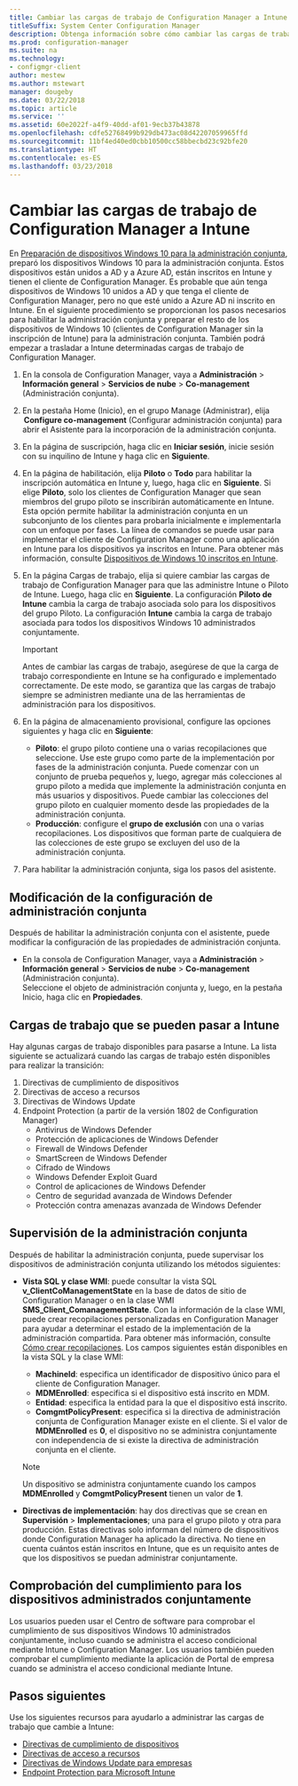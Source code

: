 ```yaml
---
title: Cambiar las cargas de trabajo de Configuration Manager a Intune
titleSuffix: System Center Configuration Manager
description: Obtenga información sobre cómo cambiar las cargas de trabajo que administra actualmente Configuration Manager a Microsoft Intune.
ms.prod: configuration-manager
ms.suite: na
ms.technology:
- configmgr-client
author: mestew
ms.author: mstewart
manager: dougeby
ms.date: 03/22/2018
ms.topic: article
ms.service: ''
ms.assetid: 60e2022f-a4f9-40dd-af01-9ecb37b43878
ms.openlocfilehash: cdfe52768499b929db473ac08d42207059965ffd
ms.sourcegitcommit: 11bf4ed40ed0cbb10500cc58bbecbd23c92bfe20
ms.translationtype: HT
ms.contentlocale: es-ES
ms.lasthandoff: 03/23/2018
---
```

# <a name="switch-configuration-manager-workloads-to-intune"></a>Cambiar las cargas de trabajo de Configuration Manager a Intune
En [Preparación de dispositivos Windows 10 para la administración conjunta](co-management-prepare.md), preparó los dispositivos Windows 10 para la administración conjunta. Estos dispositivos están unidos a AD y a Azure AD, están inscritos en Intune y tienen el cliente de Configuration Manager. Es probable que aún tenga dispositivos de Windows 10 unidos a AD y que tenga el cliente de Configuration Manager, pero no que esté unido a Azure AD ni inscrito en Intune. En el siguiente procedimiento se proporcionan los pasos necesarios para habilitar la administración conjunta y preparar el resto de los dispositivos de Windows 10 (clientes de Configuration Manager sin la inscripción de Intune) para la administración conjunta. También podrá empezar a trasladar a Intune determinadas cargas de trabajo de Configuration Manager.

1. En la consola de Configuration Manager, vaya a **Administración** > **Información general** > **Servicios de nube** > **Co-management** (Administración conjunta).    
2. En la pestaña Home (Inicio), en el grupo Manage (Administrar), elija  **Configure co-management** (Configurar administración conjunta) para abrir el Asistente para la incorporación de la administración conjunta.    
3. En la página de suscripción, haga clic en **Iniciar sesión**, inicie sesión con su inquilino de Intune y haga clic en **Siguiente**.   
4. En la página de habilitación, elija **Piloto** o **Todo** para habilitar la inscripción automática en Intune y, luego, haga clic en **Siguiente**. Si elige **Piloto**, solo los clientes de Configuration Manager que sean miembros del grupo piloto se inscribirán automáticamente en Intune. Esta opción permite habilitar la administración conjunta en un subconjunto de los clientes para probarla inicialmente e implementarla con un enfoque por fases. La línea de comandos se puede usar para implementar el cliente de Configuration Manager como una aplicación en Intune para los dispositivos ya inscritos en Intune. Para obtener más información, consulte [Dispositivos de Windows 10 inscritos en Intune](co-management-prepare.md#windows-10-devices-enrolled-in-intune).
5. En la página Cargas de trabajo, elija si quiere cambiar las cargas de trabajo de Configuration Manager para que las administre Intune o Piloto de Intune. Luego, haga clic en **Siguiente**. La configuración **Piloto de Intune** cambia la carga de trabajo asociada solo para los dispositivos del grupo Piloto. La configuración **Intune** cambia la carga de trabajo asociada para todos los dispositivos Windows 10 administrados conjuntamente. 
        
   > [!Important]    
   > Antes de cambiar las cargas de trabajo, asegúrese de que la carga de trabajo correspondiente en Intune se ha configurado e implementado correctamente. De este modo, se garantiza que las cargas de trabajo siempre se administren mediante una de las herramientas de administración para los dispositivos.   
1. En la página de almacenamiento provisional, configure las opciones siguientes y haga clic en **Siguiente**:
    - **Piloto**: el grupo piloto contiene una o varias recopilaciones que seleccione. Use este grupo como parte de la implementación por fases de la administración conjunta. Puede comenzar con un conjunto de prueba pequeños y, luego, agregar más colecciones al grupo piloto a medida que implemente la administración conjunta en más usuarios y dispositivos. Puede cambiar las colecciones del grupo piloto en cualquier momento desde las propiedades de la administración conjunta.
    - **Producción**: configure el **grupo de exclusión** con una o varias recopilaciones. Los dispositivos que forman parte de cualquiera de las colecciones de este grupo se excluyen del uso de la administración conjunta. 
2. Para habilitar la administración conjunta, siga los pasos del asistente.  

## <a name="modify-your-co-management-settings"></a>Modificación de la configuración de administración conjunta
Después de habilitar la administración conjunta con el asistente, puede modificar la configuración de las propiedades de administración conjunta.  
- En la consola de Configuration Manager, vaya a **Administración** > **Información general** > **Servicios de nube** > **Co-management** (Administración conjunta).  
Seleccione el objeto de administración conjunta y, luego, en la pestaña Inicio, haga clic en **Propiedades**. 

## <a name="workloads-able-to-be-transitioned-to-intune"></a>Cargas de trabajo que se pueden pasar a Intune
Hay algunas cargas de trabajo disponibles para pasarse a Intune. La lista siguiente se actualizará cuando las cargas de trabajo estén disponibles para realizar la transición:
1. Directivas de cumplimiento de dispositivos
2. Directivas de acceso a recursos
3. Directivas de Windows Update
4. Endpoint Protection (a partir de la versión 1802 de Configuration Manager)
      - Antivirus de Windows Defender
      - Protección de aplicaciones de Windows Defender
      - Firewall de Windows Defender
      - SmartScreen de Windows Defender
      - Cifrado de Windows
      - Windows Defender Exploit Guard
      - Control de aplicaciones de Windows Defender
      - Centro de seguridad avanzada de Windows Defender
      - Protección contra amenazas avanzada de Windows Defender



## <a name="monitor-co-management"></a>Supervisión de la administración conjunta
Después de habilitar la administración conjunta, puede supervisar los dispositivos de administración conjunta utilizando los métodos siguientes:
- **Vista SQL y clase WMI**: puede consultar la vista SQL **v&#95;ClientCoManagementState** en la base de datos de sitio de Configuration Manager o en la clase WMI **SMS&#95;Client&#95;ComanagementState**. Con la información de la clase WMI, puede crear recopilaciones personalizadas en Configuration Manager para ayudar a determinar el estado de la implementación de la administración compartida. Para obtener más información, consulte [Cómo crear recopilaciones](/sccm/core/clients/manage/collections/create-collections). Los campos siguientes están disponibles en la vista SQL y la clase WMI: 
    - **MachineId**: especifica un identificador de dispositivo único para el cliente de Configuration Manager.
    - **MDMEnrolled**: especifica si el dispositivo está inscrito en MDM. 
    - **Entidad**: especifica la entidad para la que el dispositivo está inscrito.
    - **ComgmtPolicyPresent**: especifica si la directiva de administración conjunta de Configuration Manager existe en el cliente. Si el valor de **MDMEnrolled** es **0**, el dispositivo no se administra conjuntamente con independencia de si existe la directiva de administración conjunta en el cliente.

   > [!Note]    
   > Un dispositivo se administra conjuntamente cuando los campos **MDMEnrolled** y **ComgmtPolicyPresent** tienen un valor de **1**.

- **Directivas de implementación**: hay dos directivas que se crean en **Supervisión** > **Implementaciones**; una para el grupo piloto y otra para producción. Estas directivas solo informan del número de dispositivos donde Configuration Manager ha aplicado la directiva. No tiene en cuenta cuántos están inscritos en Intune, que es un requisito antes de que los dispositivos se puedan administrar conjuntamente.  

## <a name="check-compliance-for-co-managed-devices"></a>Comprobación del cumplimiento para los dispositivos administrados conjuntamente
Los usuarios pueden usar el Centro de software para comprobar el cumplimiento de sus dispositivos Windows 10 administrados conjuntamente, incluso cuando se administra el acceso condicional mediante Intune o Configuration Manager. Los usuarios también pueden comprobar el cumplimiento mediante la aplicación de Portal de empresa cuando se administra el acceso condicional mediante Intune.

## <a name="next-steps"></a>Pasos siguientes
Use los siguientes recursos para ayudarlo a administrar las cargas de trabajo que cambie a Intune:
- [Directivas de cumplimiento de dispositivos](https://docs.microsoft.com/intune/device-compliance-get-started)
- [Directivas de acceso a recursos](https://docs.microsoft.com/intune/device-profiles)
- [Directivas de Windows Update para empresas](https://docs.microsoft.com/intune/windows-update-for-business-configure)
- [Endpoint Protection para Microsoft Intune](https://docs.microsoft.com/intune-classic/deploy-use/help-secure-windows-pcs-with-endpoint-protection-for-microsoft-intune)
